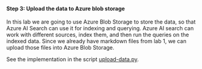 #### Step 3: Upload the data to Azure blob storage

In this lab we are going to use Azure Blob Storage to store the data, so that Azure AI Search can use it for indexing and querying. Azure AI search can work with different sources, index them, and then run the queries on the indexed data. Since we already have markdown files from lab 1, we can upload those files into Azure Blob Storage.

See the implementation in the script [upload-data.py](../upload-data.py).
